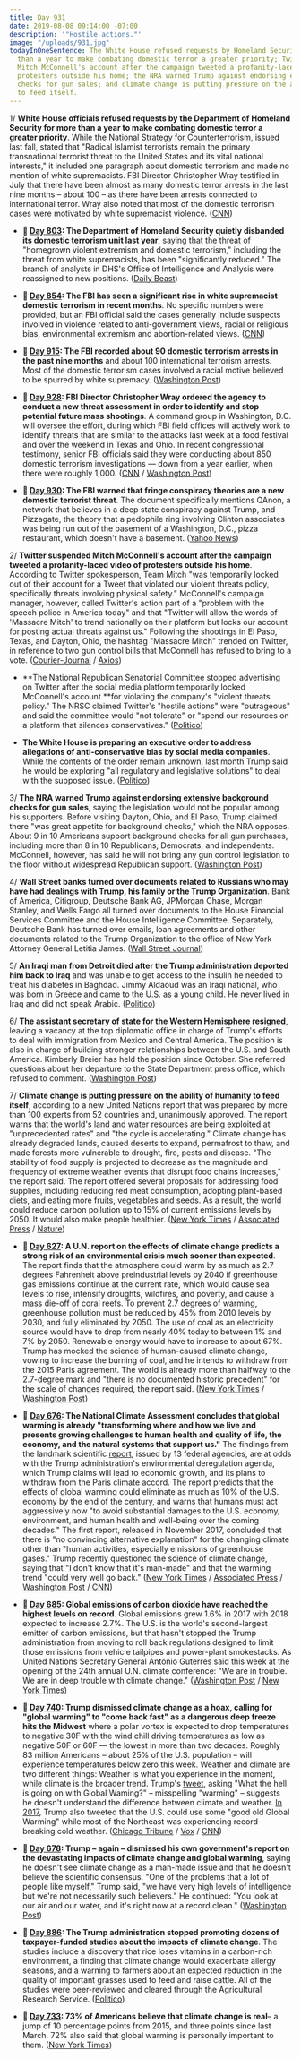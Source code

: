 ```yaml
---
title: Day 931
date: 2019-08-08 09:14:00 -07:00
description: '"Hostile actions."'
image: "/uploads/931.jpg"
todayInOneSentence: The White House refused requests by Homeland Security for more
  than a year to make combating domestic terror a greater priority; Twitter suspended
  Mitch McConnell's account after the campaign tweeted a profanity-laced video of
  protesters outside his home; the NRA warned Trump against endorsing extensive background
  checks for gun sales; and climate change is putting pressure on the ability of humanity
  to feed itself.
---
```


1/ **White House officials refused requests by the Department of Homeland Security for more than a year to make combating domestic terror a greater priority**. While the [National Strategy for Counterterrorism](https://www.dni.gov/files/NCTC/documents/news_documents/NSCT.pdf), issued last fall, stated that "Radical Islamist terrorists remain the primary transnational terrorist threat to the United States and its vital national interests," it included one paragraph about domestic terrorism and made no mention of white supremacists. FBI Director Christopher Wray testified in July that there have been almost as many domestic terror arrests in the last nine months – about 100 – as there have been arrests connected to international terror. Wray also noted that most of the domestic terrorism cases were motivated by white supremacist violence. ([CNN](https://www.cnn.com/2019/08/07/politics/white-house-domestic-terrorism/index.html))

* **📌 [Day 803](https://whatthefuckjusthappenedtoday.com/2019/04/29/day-830/#%F0%9F%93%8C-day-803-the-department-of-homelan): The Department of Homeland Security quietly disbanded its domestic terrorism unit last year**, saying that the threat of "homegrown violent extremism and domestic terrorism," including the threat from white supremacists, has been "significantly reduced." The branch of analysts in DHS's Office of Intelligence and Analysis were reassigned to new positions. ([Daily Beast](https://www.thedailybeast.com/homeland-security-disbands-domestic-terror-intelligence-unit))

* **📌 [Day 854](https://whatthefuckjusthappenedtoday.com/2019/05/23/day-854/): The FBI has seen a significant rise in white supremacist domestic terrorism in recent months**. No specific numbers were provided, but an FBI official said the cases generally include suspects involved in violence related to anti-government views, racial or religious bias, environmental extremism and abortion-related views. ([CNN](https://www.cnn.com/2019/05/23/politics/fbi-white-supremacist-domestic-terror/index.html))

* **📌 [Day 915](https://whatthefuckjusthappenedtoday.com/2019/07/23/day-915/): The FBI recorded about 90 domestic terrorism arrests in the past nine months** and about 100 international terrorism arrests. Most of the domestic terrorism cases involved a racial motive believed to be spurred by white supremacy. ([Washington Post](https://www.washingtonpost.com/national-security/wray-says-fbi-has-recorded-about-100-domestic-terrorism-arrests-in-fiscal-2019-and-most-investigations-involve-white-supremacy/2019/07/23/600d49a6-aca1-11e9-bc5c-e73b603e7f38_story.html))

* **📌 [Day 928](https://whatthefuckjusthappenedtoday.com/2019/08/05/day-928/#5-fbi-director-christopher-wray-orde): FBI Director Christopher Wray ordered the agency to conduct a new threat assessment in order to identify and stop potential future mass shootings**. A command group in Washington, D.C. will oversee the effort, during which FBI field offices will actively work to identify threats that are similar to the attacks last week at a food festival and over the weekend in Texas and Ohio. In recent congressional testimony, senior FBI officials said they were conducting about 850 domestic terrorism investigations — down from a year earlier, when there were roughly 1,000. ([CNN](https://www.cnn.com/2019/08/05/politics/fbi-mass-shooting-threats/index.html) / [Washington Post](https://www.washingtonpost.com/national-security/fbi-faces-skepticism-over-its-anti-domestic-terror-efforts/2019/08/04/c9c928bc-b6e0-11e9-b3b4-2bb69e8c4e39_story.html))

* **📌 [Day 930](https://whatthefuckjusthappenedtoday.com/2019/08/07/day-930/#the-fbi-warned-that-fringe-conspirac): The FBI warned that fringe conspiracy theories are a new domestic terrorist threat**. The document specifically mentions QAnon, a network that believes in a deep state conspiracy against Trump, and Pizzagate, the theory that a pedophile ring involving Clinton associates was being run out of the basement of a Washington, D.C., pizza restaurant, which doesn't have a basement. ([Yahoo News](https://news.yahoo.com/fbi-documents-conspiracy-theories-terrorism-160000507.html))

2/ **Twitter suspended Mitch McConnell's account after the campaign tweeted a profanity-laced video of protesters outside his home**. According to Twitter spokesperson, Team Mitch "was temporarily locked out of their account for a Tweet that violated our violent threats policy, specifically threats involving physical safety." McConnell's campaign manager, however, called Twitter's action part of a "problem with the speech police in America today" and that "Twitter will allow the words of 'Massacre Mitch' to trend nationally on their platform but locks our account for posting actual threats against us." Following the shootings in El Paso, Texas, and Dayton, Ohio, the hashtag "Massacre Mitch" trended on Twitter, in reference to two gun control bills that McConnell has refused to bring to a vote.  ([Courier-Journal](https://www.courier-journal.com/story/news/politics/mitch-mcconnell/2019/08/07/mitch-mcconnell-campaign-suspended-twitter-profanity-laced-video/1948050001/) / [Axios](https://www.axios.com/mitch-mcconnell-campaign-twitter-account-suspended-4a08e1e5-d0e1-45cb-9e8d-d261e3467972.html))

* **The National Republican Senatorial Committee stopped advertising on Twitter after the social media platform temporarily locked McConnell's account **for violating the company's "violent threats policy." The NRSC claimed Twitter's "hostile actions" were "outrageous" and said the committee would "not tolerate" or "spend our resources on a platform that silences conservatives." ([Politico](https://www.politico.com/story/2019/08/08/twitter-mcconnell-account-locked-nrsc-spending-1453032))

* **The White House is preparing an executive order to address allegations of anti-conservative bias by social media companies**. While the contents of the order remain unknown, last month Trump said he would be exploring "all regulatory and legislative solutions" to deal with the supposed issue. ([Politico](https://www.politico.com/story/2019/08/07/white-house-tech-censorship-1639051))

3/ **The NRA warned Trump against endorsing extensive background checks for gun sales**, saying the legislation would not be popular among his supporters. Before visiting Dayton, Ohio, and El Paso, Trump claimed there "was great appetite for background checks," which the NRA opposes. About 9 in 10 Americans support background checks for all gun purchases, including more than 8 in 10 Republicans, Democrats, and independents. McConnell, however, has said he will not bring any gun control legislation to the floor without widespread Republican support. ([Washington Post](https://www.washingtonpost.com/politics/trumps-openness-to-extensive-background-checks-for-gun-buys-draws-warning-from-nra/2019/08/07/a5f82060-b92d-11e9-a091-6a96e67d9cce_story.html))

4/ **Wall Street banks turned over documents related to Russians who may have had dealings with Trump, his family or the Trump Organization**. Bank of America, Citigroup, Deutsche Bank AG, JPMorgan Chase, Morgan Stanley, and Wells Fargo all turned over documents to the House Financial Services Committee and the House Intelligence Committee. Separately, Deutsche Bank has turned over emails, loan agreements and other documents related to the Trump Organization to the office of New York Attorney General Letitia James. ([Wall Street Journal](https://www.wsj.com/articles/banks-give-documents-possibly-linked-to-trump-to-investigators-11565256601?shareToken=st807c341d6159493e8791d19dca182c04))

5/ **An Iraqi man from Detroit died after the Trump administration deported him back to Iraq** and was unable to get access to the insulin he needed to treat his diabetes in Baghdad. Jimmy Aldaoud was an Iraqi national, who was born in Greece and came to the U.S. as a young child. He never lived in Iraq and did not speak Arabic. ([Politico](https://www.politico.com/story/2019/08/07/iraqi-man-dies-deportation-trump-administration-1643512))

6/ **The assistant secretary of state for the Western Hemisphere resigned**, leaving a vacancy at the top diplomatic office in charge of Trump's efforts to deal with immigration from Mexico and Central America. The position is also in charge of building stronger relationships between the U.S. and South America. Kimberly Breier has held the position since October. She referred questions about her departure to the State Department press office, which refused to comment. ([Washington Post](https://www.washingtonpost.com/national-security/kimberly-breier-resigns-as-assistant-secretary-of-state-for-western-hemisphere/2019/08/07/fab2b6dc-b956-11e9-a091-6a96e67d9cce_story.html))

7/ **Climate change is putting pressure on the ability of humanity to feed itself**, according to a new United Nations report that was prepared by more than 100 experts from 52 countries and, unanimously approved. The report warns that the world's land and water resources are being exploited at "unprecedented rates" and "the cycle is accelerating." Climate change has already degraded lands, caused deserts to expand, permafrost to thaw, and made forests more vulnerable to drought, fire, pests and disease. "The stability of food supply is projected to decrease as the magnitude and frequency of extreme weather events that disrupt food chains increases," the report said. The report offered several proposals for addressing food supplies, including reducing red meat consumption, adopting plant-based diets, and eating more fruits, vegetables and seeds. As a result, the world could reduce carbon pollution up to 15% of current emissions levels by 2050. It would also make people healthier. ([New York Times](https://www.nytimes.com/2019/08/08/climate/climate-change-food-supply.html) / [Associated Press](https://apnews.com/afb6990efd7c437da19c6d4d9976899c) / [Nature](https://www.nature.com/articles/d41586-019-02409-7))

* **📌 [Day 627](https://whatthefuckjusthappenedtoday.com/2018/10/08/day-627/): A U.N. report on the effects of climate change predicts a strong risk of an environmental crisis much sooner than expected**. The report finds that the atmosphere could warm by as much as 2.7 degrees Fahrenheit above preindustrial levels by 2040 if greenhouse gas emissions continue at the current rate, which would cause sea levels to rise, intensify droughts, wildfires, and poverty, and cause a mass die-off of coral reefs. To prevent 2.7 degrees of warming, greenhouse pollution must be reduced by 45% from 2010 levels by 2030, and fully eliminated by 2050. The use of coal as an electricity source would have to drop from nearly 40% today to between 1% and 7% by 2050. Renewable energy would have to increase to about 67%. Trump has mocked the science of human-caused climate change, vowing to increase the burning of coal, and he intends to withdraw from the 2015 Paris agreement. The world is already more than halfway to the 2.7-degree mark and "there is no documented historic precedent" for the scale of changes required, the report said. ([New York Times](https://www.nytimes.com/2018/10/07/climate/ipcc-climate-report-2040.html) / [Washington Post](https://www.washingtonpost.com/energy-environment/2018/10/08/world-has-only-years-get-climate-change-under-control-un-scientists-say/))

* 📌 **[Day 676](https://whatthefuckjusthappenedtoday.com/2018/11/26/day-676/#1-the-national-climate-assessment-co): The National Climate Assessment concludes that global warming is already "transforming where and how we live and presents growing challenges to human health and quality of life, the economy, and the natural systems that support us."** The findings from the landmark scientific [report](https://nca2018.globalchange.gov/), issued by 13 federal agencies, are at odds with the Trump administration's environmental deregulation agenda, which Trump claims will lead to economic growth, and its plans to withdraw from the Paris climate accord. The report predicts that the effects of global warming could eliminate as much as 10% of the U.S. economy by the end of the century, and warns that humans must act aggressively now "to avoid substantial damages to the U.S. economy, environment, and human health and well-being over the coming decades." The first report, released in November 2017, concluded that there is "no convincing alternative explanation" for the changing climate other than "human activities, especially emissions of greenhouse gases." Trump recently questioned the science of climate change, saying that "I don't know that it's man-made" and that the warming trend "could very well go back." ([New York Times](https://www.nytimes.com/2018/11/23/climate/us-climate-report.html) / [Associated Press](https://apnews.com/f9732784135c4f4a8963daff79e2583e) / [Washington Post](https://www.washingtonpost.com/energy-environment/2018/11/23/major-trump-administration-climate-report-says-damages-are-intensifying-across-country/) / [CNN](https://www.cnn.com/2018/11/23/health/climate-change-report-bn/index.html))

* **📌 [Day 685](https://whatthefuckjusthappenedtoday.com/2018/12/05/day-685/#2-global-emissions-of-carbon-dioxide): Global emissions of carbon dioxide have reached the highest levels on record**. Global emissions grew 1.6% in 2017 with 2018 expected to increase 2.7%. The U.S. is the world's second-largest emitter of carbon emissions, but that hasn't stopped the Trump administration from moving to roll back regulations designed to limit those emissions from vehicle tailpipes and power-plant smokestacks. As United Nations Secretary General António Guterres said this week at the opening of the 24th annual U.N. climate conference: "We are in trouble. We are in deep trouble with climate change." ([Washington Post](https://www.washingtonpost.com/energy-environment/2018/12/05/we-are-trouble-global-carbon-emissions-reached-new-record-high/) / [New York Times](https://www.nytimes.com/2018/12/05/climate/greenhouse-gas-emissions-2018.html))

* **📌 [Day 740](https://whatthefuckjusthappenedtoday.com/2019/01/29/day-740/#1-trump-dismissed-climate-change-as): Trump dismissed climate change as a hoax, calling for "global warming" to "come back fast" as a dangerous deep freeze hits the Midwest** where a polar vortex is expected to drop temperatures to negative 30F with the wind chill driving temperatures as low as negative 50F or 60F — the lowest in more than two decades. Roughly 83 million Americans – about 25% of the U.S. population – will experience temperatures below zero this week. Weather and climate are two different things: Weather is what you experience in the moment, while climate is the broader trend. Trump's [tweet](https://twitter.com/realDonaldTrump/status/1090074254010404864), asking "What the hell is going on with Global Waming?" – misspelling "warming" – suggests he doesn't understand the difference between climate and weather. [In 2017](https://whatthefuckjusthappenedtoday.com/2017/12/29/day-344/#3-trump-tweets-that-the-us-could-use), Trump also tweeted that the U.S. could use some "good old Global Warming" while most of the Northeast was experiencing record-breaking cold weather. ([Chicago Tribune](https://www.chicagotribune.com/news/weather/ct-met-trump-chicago-cold-global-warming-20190129-story.html) / [Vox](https://www.vox.com/science-and-health/2019/1/29/18202010/polar-vortex-2019-trump-tweet-wrong) / [CNN](https://www.cnn.com/2019/01/29/weather/winter-weather-tuesday-wxc/index.html))

* **📌 [Day 678](https://whatthefuckjusthappenedtoday.com/2018/11/28/day-678/#4-trump-%E2%80%93-again-%E2%80%93-dismissed-his-own): Trump – again – dismissed his own government's report on the devastating impacts of climate change and global warming**, saying he doesn't see climate change as a man-made issue and that he doesn't believe the scientific consensus. "One of the problems that a lot of people like myself," Trump said, "we have very high levels of intelligence but we're not necessarily such believers." He continued: "You look at our air and our water, and it's right now at a record clean." ([Washington Post](https://www.washingtonpost.com/politics/trump-slams-fed-chair-questions-climate-change-and-threatens-to-cancel-putin-meeting-in-wide-ranging-interview-with-the-post/2018/11/27/4362fae8-f26c-11e8-aeea-b85fd44449f5_story.html?utm_term=.8f15faf71a0b))

* **📌 [Day 886](https://whatthefuckjusthappenedtoday.com/2019/06/24/day-886/#3-the-trump-administration-stopped-p): The Trump administration stopped promoting dozens of taxpayer-funded studies about the impacts of climate change**. The studies include a discovery that rice loses vitamins in a carbon-rich environment, a finding that climate change would exacerbate allergy seasons, and a warning to farmers about an expected reduction in the quality of important grasses used to feed and raise cattle. All of the studies were peer-reviewed and cleared through the Agricultural Research Service. ([Politico](https://www.politico.com/story/2019/06/23/agriculture-department-climate-change-1376413))

* **📌 [Day 733](https://whatthefuckjusthappenedtoday.com/2019/01/22/day-733/#poll-73-of-americans-believe-that-cl): 73% of Americans believe that climate change is real**– a jump of 10 percentage points from 2015, and three points since last March. 72% also said that global warming is personally important to them. ([New York Times](https://www.nytimes.com/2019/01/22/climate/americans-global-warming-poll.html))